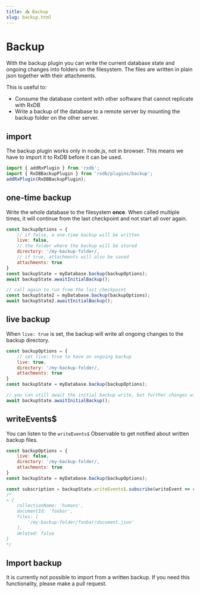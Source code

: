 ```yaml
---
title: 📥 Backup
slug: backup.html
---
```



# Backup

With the backup plugin you can write the current database state and ongoing changes into folders on the filesystem.
The files are written in plain json together with their attachments.

This is useful to:
  - Consume the database content with other software that cannot replicate with RxDB
  - Write a backup of the database to a remote server by mounting the backup folder on the other server.


## import

The backup plugin works only in node.js, not in browser.
This means we have to import it to RxDB before it can be used.

```javascript
import { addRxPlugin } from 'rxdb';
import { RxDBBackupPlugin } from 'rxdb/plugins/backup';
addRxPlugin(RxDBBackupPlugin);
```


## one-time backup

Write the whole database to the filesystem **once**.
When called multiple times, it will continue from the last checkpoint and not start all over again.


```javascript
const backupOptions = {
    // if false, a one-time backup will be written
    live: false,
    // the folder where the backup will be stored
    directory: '/my-backup-folder/,
    // if true, attachments will also be saved
    attachments: true
}
const backupState = myDatabase.backup(backupOptions);
await backupState.awaitInitialBackup();

// call again to run from the last checkpoint
const backupState2 = myDatabase.backup(backupOptions);
await backupState2.awaitInitialBackup();
```

## live backup

When `live: true` is set, the backup will write all ongoing changes to the backup directory.

```javascript
const backupOptions = {
    // set live: true to have an ongoing backup
    live: true,
    directory: '/my-backup-folder/,
    attachments: true
}
const backupState = myDatabase.backup(backupOptions);

// you can still await the initial backup write, but further changes will still be processed.
await backupState.awaitInitialBackup();
```

## writeEvents$

You can listen to the `writeEvents$` Observable to get notified about written backup files.

```javascript
const backupOptions = {
    live: false,
    directory: '/my-backup-folder/,
    attachments: true
}
const backupState = myDatabase.backup(backupOptions);

const subscription = backupState.writeEvents$.subscribe(writeEvent => console.dir(writeEvent));
/*
> {
    collectionName: 'humans',
    documentId: 'foobar',
    files: [
        '/my-backup-folder/foobar/document.json'
    ],
    deleted: false
}
*/
```

## Import backup

It is currently not possible to import from a written backup. If you need this functionality, please make a pull request.
